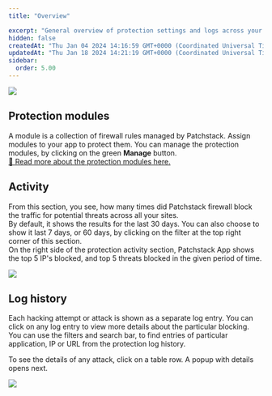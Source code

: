```yaml
---
title: "Overview"

excerpt: "General overview of protection settings and logs across your sites"
hidden: false
createdAt: "Thu Jan 04 2024 14:16:59 GMT+0000 (Coordinated Universal Time)"
updatedAt: "Thu Jan 18 2024 14:21:19 GMT+0000 (Coordinated Universal Time)"
sidebar:
  order: 5.00
---
```

![](@images/ffe5801-patchstack_protection_modules.png)

## Protection modules

A module is a collection of firewall rules managed by Patchstack. Assign modules to your app to protect them. You can manage the protection modules, by clicking on the green **Manage** button.  
[📖 Read more about the protection modules here.](/patchstack-app/protection/patchstack-modules/)

## Activity

From this section, you see, how many times did Patchstack firewall block the traffic for potential threats across all your sites.  
By default, it shows the results for the last 30 days. You can also choose to show it last 7 days, or 60 days, by clicking on the filter at the top right corner of this section.  
On the right side of the protection activity section, Patchstack App shows the top 5 IP's blocked, and top 5 threats blocked in the given period of time.

![](@images/9352b8b-patchstack_activity-protection.png)

## Log history

Each hacking attempt or attack is shown as a separate log entry. You can click on any log entry to view more details about the particular blocking. You can use the filters and search bar, to find entries of particular application, IP or URL from the protection log history. 

To see the details of any attack, click on a table row. A popup with details opens next.

![](@images/2137aaf-patchstack-log-history.png)